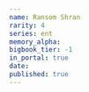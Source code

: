 ```yaml
---
name: Ransom Shran
rarity: 4
series: ent
memory_alpha:
bigbook_tier: -1
in_portal: true
date:
published: true
---
```



